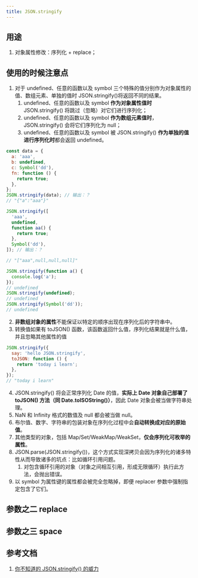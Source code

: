 ```yaml
---
title: JSON.stringify
---
```


## 用途

1. 对象属性修改：序列化 + replace；

## 使用的时候注意点

1. 对于 undefined、任意的函数以及 symbol 三个特殊的值分别作为对象属性的值、数组元素、单独的值时 JSON.stringify()将返回不同的结果。
   1. undefined、任意的函数以及 symbol **作为对象属性值时** JSON.stringify() 将跳过（忽略）对它们进行序列化；
   2. undefined、任意的函数以及 symbol **作为数组元素值时**，JSON.stringify() 会将它们序列化为 null；
   3. undefined、任意的函数以及 symbol 被 JSON.stringify() **作为单独的值进行序列化时**都会返回 undefined。

```js
const data = {
  a: 'aaa',
  b: undefined,
  c: Symbol('dd'),
  fn: function () {
    return true;
  },
};
JSON.stringify(data); // 输出：？
// "{"a":"aaa"}"

JSON.stringify([
  'aaa',
  undefined,
  function aa() {
    return true;
  },
  Symbol('dd'),
]); // 输出：？

// "["aaa",null,null,null]"

JSON.stringify(function a() {
  console.log('a');
});
// undefined
JSON.stringify(undefined);
// undefined
JSON.stringify(Symbol('dd'));
// undefined
```

2. **非数组对象的属性**不能保证以特定的顺序出现在序列化后的字符串中。
3. 转换值如果有 toJSON() 函数，该函数返回什么值，序列化结果就是什么值，并且忽略其他属性的值

```js
JSON.stringify({
  say: 'hello JSON.stringify',
  toJSON: function () {
    return 'today i learn';
  },
});
// "today i learn"
```

4. JSON.stringify() 将会正常序列化 Date 的值，**实际上 Date 对象自己部署了 toJSON() 方法（同 Date.toISOString()）**，因此 Date 对象会被当做字符串处理。
5. NaN 和 Infinity 格式的数值及 null 都会被当做 null。
6. 布尔值、数字、字符串的包装对象在序列化过程中会**自动转换成对应的原始值**。
7. 其他类型的对象，包括 Map/Set/WeakMap/WeakSet，**仅会序列化可枚举的属性**。
8. JSON.parse(JSON.stringify())，这个方式实现深拷贝会因为序列化的诸多特性从而导致诸多的坑点：比如循环引用问题。
   1. 对包含循环引用的对象（对象之间相互引用，形成无限循环）执行此方法，会抛出错误。
9. 以 symbol 为属性键的属性都会被完全忽略掉，即便 replacer 参数中强制指定包含了它们。

## 参数之二 replace

## 参数之三 space

## 参考文档

1. [你不知道的 JSON.stringify() 的威力](https://juejin.cn/post/6844904016212672519)
